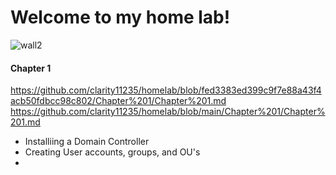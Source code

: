# Welcome to my home lab!
![wall2](https://github.com/greenseer11235/homelab/assets/143025702/8df06cf8-9fbb-484f-a455-a094f9586474)

#### Chapter 1
https://github.com/clarity11235/homelab/blob/fed3383ed399c9f7e88a43f4acb50fdbcc98c802/Chapter%201/Chapter%201.md
https://github.com/clarity11235/homelab/blob/main/Chapter%201/Chapter%201.md

* Installiing a Domain Controller
* Creating User accounts, groups, and OU's
* 
